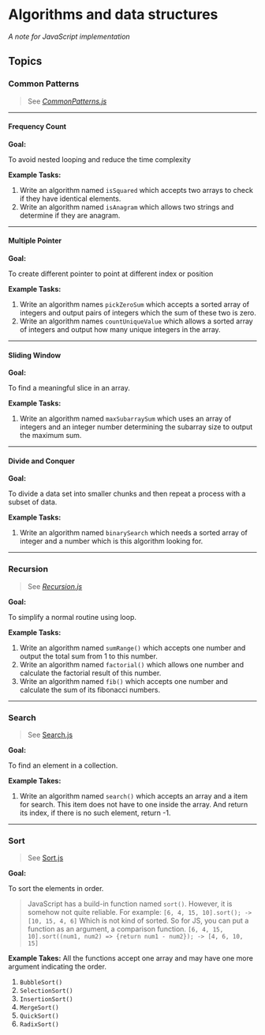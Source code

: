 # Algorithms and data structures
*A note for JavaScript implementation*

## Topics
### Common Patterns
> See [*CommonPatterns.js*](https://github.com/KamikidFu/algorithms-and-data-structure/blob/master/JavaScript/CommonPatterns.js)
---
#### Frequency Count
**Goal:**

To avoid nested looping and reduce the time complexity

**Example Tasks:**

1. Write an algorithm named `isSquared` which accepts two arrays to check if they have identical elements.
2. Write an algorithm named `isAnagram` which allows two strings and determine if they are anagram.

---
#### Multiple Pointer
**Goal:**

To create different pointer to point at different index or position

**Example Tasks:**

1. Write an algorithm names `pickZeroSum` which accepts a sorted array of integers and output pairs of integers which the sum of these two is zero.
2. Write an algorithm names `countUniqueValue` which allows a sorted array of integers and output how many unique integers in the array.
---
#### Sliding Window
**Goal:**

To find a meaningful slice in an array.

**Example Tasks:**

1. Write an algorithm named `maxSubarraySum` which uses an array of integers and an integer number determining the subarray size to output the maximum sum.
---
#### Divide and Conquer
**Goal:**

To divide a data set into smaller chunks and then repeat a process with a subset of data.

**Example Tasks:**
1. Write an algorithm named `binarySearch` which needs a sorted array of integer and a number which is this algorithm looking for.
---
### Recursion
> See [*Recursion.js*](https://github.com/KamikidFu/algorithms-and-data-structure/blob/master/JavaScript/Recursion.js)

**Goal:**

To simplify a normal routine using loop.

**Example Tasks:**
1. Write an algorithm named `sumRange()` which accepts one number and output the total sum from 1 to this number.
2. Write an algorithm named `factorial()` which allows one number and calculate the factorial result of this number.
3. Write an algorithm named `fib()` which accepts one number and calculate the sum of its fibonacci numbers.
---
### Search
> See [Search.js](https://github.com/KamikidFu/algorithms-and-data-structure/blob/master/JavaScript/Search.js)

**Goal:**

To find an element in a collection.

**Example Takes:**

1. Write an algorithm named `search()` which accepts an array and a item for search. This item does not have to one inside the array. And return its index, if there is no such element, return -1.
---
### Sort
> See [Sort.js](https://github.com/KamikidFu/algorithms-and-data-structure/blob/master/JavaScript/Soft.js)

**Goal:**

To sort the elements in order.

> JavaScript has a build-in function named `sort()`.
> However, it is somehow not quite reliable. 
> For example:
> `[6, 4, 15, 10].sort(); -> [10, 15, 4, 6]`
> Which is not kind of sorted. 
> So for JS, you can put a function as an argument, a comparison function.
> `[6, 4, 15, 10].sort((num1, num2) => {return num1 - num2}); -> [4, 6, 10, 15]`

**Example Takes:**
All the functions accept one array and may have one more argument indicating the order.
1. `BubbleSort()`
2. `SelectionSort()`
3. `InsertionSort()`
4. `MergeSort()`
5. `QuickSort()`
6. `RadixSort()`